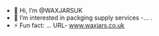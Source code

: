 - 👋 Hi, I’m @WAXJARSUK
- 👀 I’m interested in packging supply services 
-...
.
- ⚡ Fun fact: ...
  URL- www.waxjars.co.uk
<!---
WAXJARSUK/WAXJARSUK is a ✨ special ✨ repository because its `README.md` (this file) appears on your GitHub profile.
You can click the Preview link to take a look at your changes.
--->
